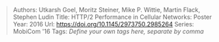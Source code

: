 > Authors: Utkarsh Goel, Moritz Steiner, Mike P. Wittie, Martin Flack, Stephen Ludin
> Title: HTTP/2 Performance in Cellular Networks: Poster
> Year: 2016
> Url: https://doi.org/10.1145/2973750.2985264
> Series: MobiCom '16
> Tags: *Define your own tags here, separate by comma*